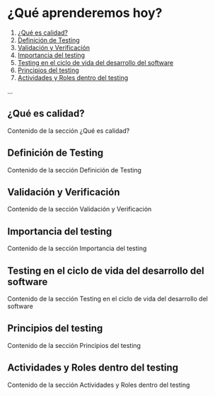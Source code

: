 <h1>¿Qué aprenderemos hoy?</h1>
<ol>
<li><a href="#enlace-1">¿Qué es calidad?</a></li>
<li><a href="#enlace-2">Definición de Testing</a></li>
<li><a href="#enlace-3">Validación y Verificación</a></li>
<li><a href="#enlace-4">Importancia del testing</a></li>
<li><a href="#enlace-5">Testing en el ciclo de vida del desarrollo del software</a></li>
<li><a href="#enlace-6">Principios del testing</a></li>
<li><a href="#enlace-7">Actividades y Roles dentro del testing</a></li>
</ol>

...

<h2 id="enlace-1">¿Qué es calidad?</h2>
<p>Contenido de la sección ¿Qué es calidad?</p>

<h2 id="enlace-2">Definición de Testing</h2>
<p>Contenido de la sección Definición de Testing</p>

<h2 id="enlace-3">Validación y Verificación</h2>
<p>Contenido de la sección Validación y Verificación</p>

<h2 id="enlace-4">Importancia del testing</h2>
<p>Contenido de la sección Importancia del testing</p>

<h2 id="enlace-5">Testing en el ciclo de vida del desarrollo del software</h2>
<p>Contenido de la sección Testing en el ciclo de vida del desarrollo del software</p>

<h2 id="enlace-6">Principios del testing</h2>
<p>Contenido de la sección Principios del testing</p>

<h2 id="enlace-7">Actividades y Roles dentro del testing</h2>
<p>Contenido de la sección Actividades y Roles dentro del testing</p>